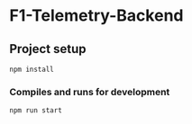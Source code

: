 # F1-Telemetry-Backend

## Project setup
```
npm install
```

### Compiles and runs for development
```
npm run start
```
